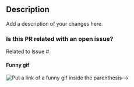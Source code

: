 ## Description

Add a description of your changes here.

### Is this PR related with an open issue?

Related to Issue #

#### Funny gif

![Put a link of a funny gif inside the parenthesis-->]()